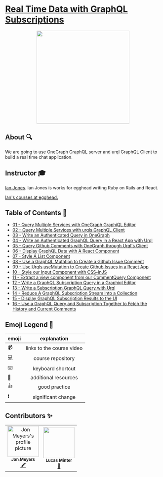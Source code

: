 # [Real Time Data with GraphQL Subscriptions](https://egghead.io/courses/real-time-data-with-graphql-subscriptions)

<p align="center"><img src="https://d2eip9sf3oo6c2.cloudfront.net/tags/images/000/001/034/full/graphqllogo.png" width="300" /></p>

## About 🔍

We are going to use OneGraph GraphQL server and urql GraphQL Client to build a real time chat application.

## Instructor 🎓

[Ian Jones](https://egghead.io/instructors/ian-jones). Ian Jones is works for egghead writing Ruby on Rails and React.

[Ian's courses at egghead.](https://egghead.io/instructors/ian-jones)

## Table of Contents 📜

- [01 - Query Multiple Services with OneGraph GraphiQL Editor](notes/01-graphql-query-multiple-services-with-onegraph-graphiql-editor.md)
- [02 - Query Multiple Services with urqls GraphQL Client](notes/02-graphql-query-multiple-services-with-urqls-graphql-client.md)
- [03 - Write an Authenticated Query in OneGraph](notes/03-graphql-write-an-authenticated-query-in-onegraph.md)
- [04 - Write an Authenticated GraphQL Query in a React App with Urql](notes/04-graphql-write-an-authenticated-graphql-query-in-a-react-app-with-urql.md)
- [05 - Query Github Comments with OneGraph through Urql's Client](notes/05-graphql-query-github-comments-with-one-graph-through-urql-s-client.md)
- [06 - Display GraphQL Data with A React Component](notes/06-graphql-display-graphql-data-with-a-react-component.md)
- [07 - Style A List Component ](notes/07-graphql-style-a-list-component.md)
- [08 - Use a GraphQL Mutation to Create a Github Issue Comment](notes/08-graphql-use-a-graphql-mutation-to-create-a-github-issue-comment.md)
- [09 - Use Urqls useMutation to Create Github Issues in a React App](notes/09-graphql-use-urqls-usemutation-to-create-github-issues-in-a-react-app.md)
- [10 - Style our Input Component with CSS-inJS](notes/10-egghead-style-our-input-component-with-css-injs.md)
- [11 - Extract a view component from our CommentQuery Component](notes/11-egghead-extract-a-view-component-from-our-commentquery-component.md)
- [12 - Write a GraphQL Subscription Query in a Graphiql Editor](notes/12-egghead-write-a-graphql-subscription-query-in-a-graphiql-editor.md)
- [13 - Write a Subscription GraphQL Query with Urql](notes/13-react-write-a-subscription-graphql-query-with-urql.md)
- [14 - Reduce A GraphQL Subscription Stream into a Collection](notes/14-react-reduce-a-graphql-subscription-stream-into-a-collection.md)
- [15 - Display GraphQL Subscription Results to the UI](notes/15-react-display-graphql-subscription-results-to-the-ui.md)
- [16 - Use a GraphQL Query and Subscription Together to Fetch the History and Current Comments](notes/16-react-use-a-graphql-query-and-subscription-together-to-fetch-the-history-and-current-comments.md)

## Emoji Legend 🧠
| emoji |        explanation        |
| ----- | :-----------------------: |
| 📹    | links to the course video |
| 💻    |     course repository     |
| ⌨️     |     keyboard shortcut     |
| 🤔    |   additional resources    |
| 👍    |       good practice       |
| ❗    |    significant change     |

## Contributors ✨

<table>
  <tr>
    <td align="center">
      <a href="https://github.com/dijonmusters">
        <img
          src="https://avatars0.githubusercontent.com/u/13792200?v=4"
          width="100px;"
          alt="Jon Meyers's profile picture"
        />
        <br />
        <sub><b>Jon Meyers</b></sub>
      </a>
      <br />
      <a
        href="https://github.com/eggheadio/eggheadio-course-notes/real-time-data-with-graphql-subscriptions/notes"
        title="Content">
        🖋
      </a>
    </td>
    <td align="center"><a href="https://github.com/lsminter"><img src="https://avatars1.githubusercontent.com/u/26470581?v=4" width="100px;" alt=""/><br /><sub><b>Lucas Minter</b></sub></a><br /><a href="https://github.com/eggheadio-projects/gatsby-theme-authoring-notes/pulls?q=is%3Apr+reviewed-by%3Alsminter" title="Reviewed Pull Requests">👀</a></td>
  </tr>
</table>